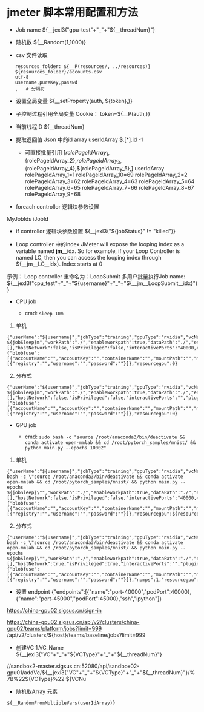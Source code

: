 jmeter 脚本常用配置和方法
===========================================================================



* Job name
  ${__jexl3("gpu-test"+"_"+"${__threadNum}"}

* 随机数
${__Random(1,1000)}


* csv 文件读取
```
   resources_folder: ${__P(resources/, ../resources)}
   ${resources_folder}/accounts.csv
   utf-8
   username,pureKey,passwd
   ,   # 分隔符

```
* 设置全局变量
${__setProperty(auth, ${token},)} 

+ 子控制过程引用全局变量
Cookie： token=${__P(auth,)}

* 当前线程ID
${__threadNum}

* 提取返回值 Json 中的id array
    userIdArray
    $.[*].id
    -1
    + 可直接批量引用
    [${rolePageIdArray_1},${rolePageIdArray_2},${rolePageIdArray_3},${rolePageIdArray_4},${rolePageIdArray_5},]
    userIdArray
    rolePageIdArray_1=1
    rolePageIdArray_10=69
    rolePageIdArray_2=2
    rolePageIdArray_3=62
    rolePageIdArray_4=63
    rolePageIdArray_5=64
    rolePageIdArray_6=65
    rolePageIdArray_7=66
    rolePageIdArray_8=67
    rolePageIdArray_9=68


* foreach controllor 逻辑块参数设置

MyJobIds
iJobId

* if controllor 逻辑块参数设置
${__jexl3("${jobStatus}" != "killed")}

* Loop controller 中的index
JMeter will expose the looping index as a variable named __jm__<Name of your element>__idx. So for example, if your Loop Controller is named LC, then you can access the looping index through ${__jm__LC__idx}. Index starts at 0

示例： Loop controller 重命名为：LoopSubmit
多用户批量执行Job name: ${__jexl3("cpu_test"+"_"+"${username}"+"_"+"${__jm__LoopSubmit__idx}")}


* CPU job

  + cmd: ```sleep 10m```

1. 单机

```
{"userName":"${username}","jobType":"training","gpuType":"nvidia","vcName":"platform","containerUserId":0,"jobName":"${__jexl3("cpu_test"+"_"+"${username}"+"_"+"${__jm__LoopSubmit__idx}")}","jobtrainingtype":"RegularJob","preemptionAllowed":"${preemptionAllowed}","image":"apulistech/mindspore:0.2.0","cmd":"sleep ${jobSleep}m","workPath":"./","enableworkpath":true,"dataPath":"./","enabledatapath":true,"jobPath":"./","enablejobpath":true,"env":[],"hostNetwork":false,"isPrivileged":false,"interactivePorts":"40000,45000","plugins":{"blobfuse":[{"accountName":"","accountKey":"","containerName":"","mountPath":"","mountOptions":""}],"imagePull":[{"registry":"","username":"","password":""}]},"resourcegpu":0}

```


2. 分布式
```
{"userName":"${username}","jobType":"training","gpuType":"nvidia","vcName":"baseline","containerUserId":0,"jobName":"${__jexl3("cpu_distirbuted_test"+"_"+"${username}"+"_"+"${__jm__LoopSubmit__idx}")}","jobtrainingtype":"RegularJob","preemptionAllowed":"${preemptionAllowed}","image":"ubuntu:16.04","cmd":"sleep ${jobSleep}m","workPath":"./","enableworkpath":true,"dataPath":"./","enabledatapath":true,"jobPath":"./","enablejobpath":true,"env":[],"hostNetwork":false,"isPrivileged":false,"interactivePorts":"","plugins":{"blobfuse":[{"accountName":"","accountKey":"","containerName":"","mountPath":"","mountOptions":""}],"imagePull":[{"registry":"","username":"","password":""}]},"resourcegpu":0}
```

* GPU job

  + cmd: ```sudo bash -c "source /root/anaconda3/bin/deactivate && conda activate open-mmlab && cd /root/pytorch_samples/mnist/ && python main.py --epochs 10002"```

1. 单机

```
{"userName":"${username}","jobType":"training","gpuType":"nvidia","vcName":"platform","containerUserId":0,"jobName":"${__jexl3("gpu_test"+"_"+"${username}"+"_"+"${__jm__LoopSubmit__idx}")}","jobtrainingtype":"RegularJob","preemptionAllowed":"${preemptionAllowed}","image":"apulistech/cuda:10.0","cmd":"sudo bash -c \"source /root/anaconda3/bin/deactivate && conda activate open-mmlab && cd /root/pytorch_samples/mnist/ && python main.py --epochs ${jobSleep}\"","workPath":"./","enableworkpath":true,"dataPath":"./","enabledatapath":true,"jobPath":"./","enablejobpath":true,"env":[],"hostNetwork":false,"isPrivileged":false,"interactivePorts":"40000,45000","plugins":{"blobfuse":[{"accountName":"","accountKey":"","containerName":"","mountPath":"","mountOptions":""}],"imagePull":[{"registry":"","username":"","password":""}]},"resourcegpu":${resourcegpu}}
```


2. 分布式

```
{"userName":"${username}","jobType":"training","gpuType":"nvidia","vcName":"baseline","containerUserId":0,"jobName":"${__jexl3("gpu_distirbuted_test"+"_"+"${username}"+"_"+"${__jm__LoopSubmit__idx}")}","jobtrainingtype":"PSDistJob","preemptionAllowed":"${preemptionAllowed}","image":"apulistech/cuda:10.0","cmd":"sudo bash -c \"source /root/anaconda3/bin/deactivate && conda activate open-mmlab && cd /root/pytorch_samples/mnist/ && python main.py --epochs ${jobSleep}\"","workPath":"./","enableworkpath":true,"dataPath":"./","enabledatapath":true,"jobPath":"./","enablejobpath":true,"env":[],"hostNetwork":true,"isPrivileged":true,"interactivePorts":"","plugins":{"blobfuse":[{"accountName":"","accountKey":"","containerName":"","mountPath":"","mountOptions":""}],"imagePull":[{"registry":"","username":"","password":""}]},"numps":1,"resourcegpu":8,"numpsworker":1}

```

* 设置 endpoint
{"endpoints":[{"name":"port-40000","podPort":40000},{"name":"port-45000","podPort":45000},"ssh","ipython"]}

https://china-gpu02.sigsus.cn/sign-in


https://china-gpu02.sigsus.cn/api/v2/clusters/china-gpu02/teams/platform/jobs?limit=999 
                            /api/v2/clusters/${host}/teams/baseline/jobs?limit=999

                      
* 创建VC 
  1.VC_Name
    ${__jexl3("VC"+"_"+"${VCType}"+"_"+"${__threadNum}"}

//sandbox2-master.sigsus.cn:52080/api/sandbox02-gpu01/addVc/${__jexl3("VC"+"_"+"${VCType}"+"_"+"${__threadNum}"}/%7B%22${VCType}%22:${VCNu

* 随机取Array 元素

``` ${__RandomFromMultipleVars(userIdArray)} ```